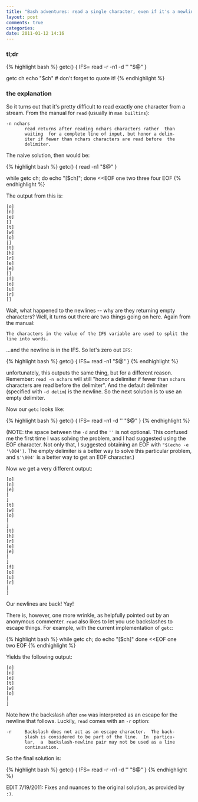 ```yaml
--- 
title: "Bash adventures: read a single character, even if it's a newline"
layout: post
comments: true
categories:
date: 2011-01-12 14:16
---
```


### tl;dr

{% highlight bash %}
getc() {
  IFS= read -r -n1 -d '' "$@"
}

getc ch
echo "$ch" # don't forget to quote it!
{% endhighlight %}

### the explanation

So it turns out that it's pretty difficult to read exactly one character from a stream.
From the manual for `read` (usually in `man builtins`):

    -n nchars
           read returns after reading nchars characters rather  than
           waiting  for a complete line of input, but honor a delim‐
           iter if fewer than nchars characters are read before  the
           delimiter.


The naive solution, then would be:

{% highlight bash %}
getc() {
  read -n1 "$@"
}

while getc ch; do
  echo "[$ch]";
done <<EOF
one
two
three
four
EOF
{% endhighlight %}

The output from this is:

    [o]
    [n]
    [e]
    []
    [t]
    [w]
    [o]
    []
    [t]
    [h]
    [r]
    [e]
    [e]
    []
    [f]
    [o]
    [u]
    [r]
    []

Wait, what happened to the newlines -- why are they returning empty characters?  Well, it turns out there are two things going on here.  Again from the manual:

    The characters in the value of the IFS variable are used to split the line into words.

...and the newline is in the IFS.  So let's zero out `IFS`:

{% highlight bash %}
getc() {
  IFS= read -n1 "$@"
}
{% endhighlight %}

unfortunately, this outputs the same thing, but for a different reason.
Remember: `read -n nchars` will still "honor a delimiter if fewer than `nchars` characters are read before the delimiter".
And the default delimiter (specified with `-d delim`) is the newline.
So the next solution is to use an empty delimiter.

Now our `getc` looks like:

{% highlight bash %}
getc() {
  IFS= read -n1 -d '' "$@"
}
{% endhighlight %}

(NOTE: the space between the `-d` and the `''` is not optional.  This confused me the first time I was solving the problem, and I had suggested using the EOF character.  Not only that, I suggested obtaining an EOF with `"$(echo -e '\004')`.  The empty delimiter is a better way to solve this particular problem, and `$'\004'` is a better way to get an EOF character.)

Now we get a very different output:

    [o]
    [n]
    [e]
    [
    ]
    [t]
    [w]
    [o]
    [
    ]
    [t]
    [h]
    [r]
    [e]
    [e]
    [
    ]
    [f]
    [o]
    [u]
    [r]
    [
    ]

Our newlines are back!  Yay!

There is, however, one more wrinkle, as helpfully pointed out by an anonymous commenter.  `read` also likes to let you use backslashes to escape things.  For example, with the current implementation of `getc`:

{% highlight bash %}
while getc ch; do
  echo "[$ch]"
done <<EOF
one\
two
EOF
{% endhighlight %}

Yields the following output:

    [o]
    [n]
    [e]
    [t]
    [w]
    [o]
    [
    ]

Note how the backslash after `one` was interpreted as an escape for the newline that follows.  Luckily, `read` comes with an `-r` option:

    -r     Backslash does not act as an escape character.  The back‐
           slash is considered to be part of the line.  In  particu‐
           lar,  a  backslash-newline pair may not be used as a line
           continuation.

So the final solution is:

{% highlight bash %}
getc() {
  IFS= read -r -n1 -d '' "$@"
}
{% endhighlight %}

EDIT 7/19/2011:  Fixes and nuances to the original solution, as provided by `:)`.
